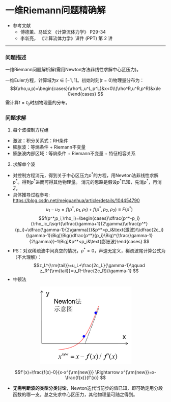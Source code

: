 # 一维Riemann问题精确解
- 参考文献
   - 傅德薰、马延文 《计算流体力学》 P29-34
   - 李新亮， 《计算流体力学》课件 (PPT) 第 2 讲

---
### 问题描述
一维Riemann问题解析解(需用Newton方法非线性求解中心区压力)。

一维Euler方程，计算域为$x\in [-1,1]$。初始时刻($t=0$)物理量分布为：
$$(\rho,u,p)=\begin{cases}(\rho^L,u^L,p^L)&x<0\\(\rho^R,u^R,p^R)&x\le 0\end{cases} $$
需计算$t=t_0$时刻物理量的分布。

### 问题求解
1. 每个波控制方程组
- 激波：积分关系式：RH条件
- 膨胀波：等熵条件 + Riemann不变量
- 膨胀波内部区域：等熵条件 + Riemann不变量 + 特征相容关系
2. 求解单个波
- 对控制方程消元，得到关于中心区压力$p^*$的方程，用Newton法非线性求解$p^*$。得到$p^*$进而可得其他物理量。
消元的思路是假设$p^*$已知，先消$\rho^*$，再消$Z$。
- 具体推导过程参考: https://blog.csdn.net/meiguanhua/article/details/104454790
$$u_1-u_2=f(p^*,p_1,\rho_1)+f(p^*,p_2,\rho_2)\equiv F(p^*) $$
$$f(p^*,p_i,\rho_i)=\begin{cases}\dfrac{p^*-p_i}{\rho_ic_i\sqrt{\dfrac{\gamma+1}{2\gamma}\dfrac{p^*}{p_i}+\dfrac{\gamma-1}{2\gamma}}}&p^*>p_i&\text{激波}\\\dfrac{2c_i}{\gamma-1}\Big[\Big(\dfrac{p^*}{p_i}\Big)^{\frac{\gamma-1}{2\gamma}}-1\Big]&p^*<p_i&\text{膨胀波}\end{cases} $$
- PS：对双稀疏波中间真空的情况，$\rho^*=0$，声速无定义，稀疏波尾计算公式为（不大理解）：
  $$z_L^{\rm{tail}}=u_L+\frac{2c_L}{\gamma-1}\qquad z_R^{\rm{tail}}=u_R-\frac{2c_R}{\gamma-1} $$
- 牛顿法
<div align=center><img src='img/newton.png'></div>

$$f'(x)=\frac{f(x)-0}{x-x^{\rm{new}}} \Rightarrow x^{\rm{new}}=x-\frac{f(x)}{f'(x)} $$
- **无需判断波的类型分类讨论**，Newton迭代当前步的值已知，即可确定用分段函数的哪一支。总之先求中心区压力，其他物理量可随之得到。